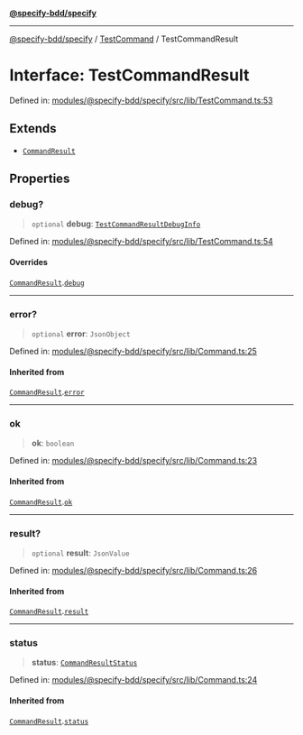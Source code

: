 [**@specify-bdd/specify**](../../README.md)

***

[@specify-bdd/specify](../../modules.md) / [TestCommand](../README.md) / TestCommandResult

# Interface: TestCommandResult

Defined in: [modules/@specify-bdd/specify/src/lib/TestCommand.ts:53](https://github.com/specify-bdd/specify-core/blob/142f928c2899f88df5447c22dedb5d7a2ce8c552/modules/@specify-bdd/specify/src/lib/TestCommand.ts#L53)

## Extends

- [`CommandResult`](../../Command/interfaces/CommandResult.md)

## Properties

### debug?

> `optional` **debug**: [`TestCommandResultDebugInfo`](TestCommandResultDebugInfo.md)

Defined in: [modules/@specify-bdd/specify/src/lib/TestCommand.ts:54](https://github.com/specify-bdd/specify-core/blob/142f928c2899f88df5447c22dedb5d7a2ce8c552/modules/@specify-bdd/specify/src/lib/TestCommand.ts#L54)

#### Overrides

[`CommandResult`](../../Command/interfaces/CommandResult.md).[`debug`](../../Command/interfaces/CommandResult.md#debug)

***

### error?

> `optional` **error**: `JsonObject`

Defined in: [modules/@specify-bdd/specify/src/lib/Command.ts:25](https://github.com/specify-bdd/specify-core/blob/142f928c2899f88df5447c22dedb5d7a2ce8c552/modules/@specify-bdd/specify/src/lib/Command.ts#L25)

#### Inherited from

[`CommandResult`](../../Command/interfaces/CommandResult.md).[`error`](../../Command/interfaces/CommandResult.md#error)

***

### ok

> **ok**: `boolean`

Defined in: [modules/@specify-bdd/specify/src/lib/Command.ts:23](https://github.com/specify-bdd/specify-core/blob/142f928c2899f88df5447c22dedb5d7a2ce8c552/modules/@specify-bdd/specify/src/lib/Command.ts#L23)

#### Inherited from

[`CommandResult`](../../Command/interfaces/CommandResult.md).[`ok`](../../Command/interfaces/CommandResult.md#ok)

***

### result?

> `optional` **result**: `JsonValue`

Defined in: [modules/@specify-bdd/specify/src/lib/Command.ts:26](https://github.com/specify-bdd/specify-core/blob/142f928c2899f88df5447c22dedb5d7a2ce8c552/modules/@specify-bdd/specify/src/lib/Command.ts#L26)

#### Inherited from

[`CommandResult`](../../Command/interfaces/CommandResult.md).[`result`](../../Command/interfaces/CommandResult.md#result)

***

### status

> **status**: [`CommandResultStatus`](../../Command/enumerations/CommandResultStatus.md)

Defined in: [modules/@specify-bdd/specify/src/lib/Command.ts:24](https://github.com/specify-bdd/specify-core/blob/142f928c2899f88df5447c22dedb5d7a2ce8c552/modules/@specify-bdd/specify/src/lib/Command.ts#L24)

#### Inherited from

[`CommandResult`](../../Command/interfaces/CommandResult.md).[`status`](../../Command/interfaces/CommandResult.md#status)
